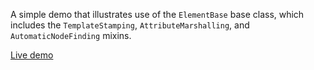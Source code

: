 A simple demo that illustrates use of the `ElementBase` base class, which
includes the `TemplateStamping`, `AttributeMarshalling`, and
`AutomaticNodeFinding` mixins.

[Live demo](http://componentkitchen.github.io/element-base/demos/Hello%20World/)
